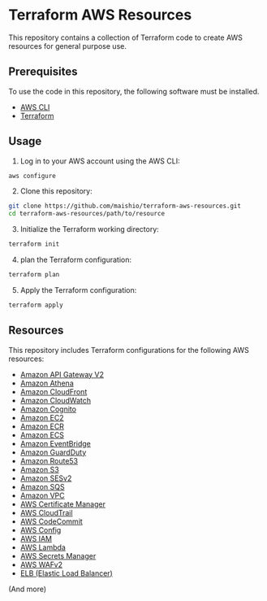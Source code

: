 # Terraform AWS Resources

This repository contains a collection of Terraform code to create AWS resources for general purpose use.

## Prerequisites

To use the code in this repository, the following software must be installed.

- [AWS CLI](https://aws.amazon.com/cli/)
- [Terraform](https://www.terraform.io/downloads.html)

## Usage

1. Log in to your AWS account using the AWS CLI:

```bash
aws configure
```

2. Clone this repository:

```bash
git clone https://github.com/maishio/terraform-aws-resources.git
cd terraform-aws-resources/path/to/resource
```

3. Initialize the Terraform working directory:

```bash
terraform init
```

4. plan the Terraform configuration:

```bash
terraform plan
```

5. Apply the Terraform configuration:

```bash
terraform apply
```

## Resources

This repository includes Terraform configurations for the following AWS resources:

- [Amazon API Gateway V2](./terraform/apigateway_v2)
- [Amazon Athena](./terraform/athena)
- [Amazon CloudFront](./terraform/cloudfront)
- [Amazon CloudWatch](./terraform/cloudwatch)
- [Amazon Cognito](./terraform/cognito)
- [Amazon EC2](./terraform/ec2)
- [Amazon ECR](./terraform/ecr)
- [Amazon ECS](./terraform/ecs)
- [Amazon EventBridge](./terraform/eventbridge)
- [Amazon GuardDuty](./terraform/guardduty)
- [Amazon Route53](./terraform/route53)
- [Amazon S3](./terraform/s3)
- [Amazon SESv2](./terraform/ses_v2)
- [Amazon SQS](./terraform/sqs)
- [Amazon VPC](./terraform/vpc)
- [AWS Certificate Manager](./terraform/acm)
- [AWS CloudTrail](./terraform/cloudtrail)
- [AWS CodeCommit](./terraform/codecommit)
- [AWS Config](./terraform/config)
- [AWS IAM](./terraform/iam)
- [AWS Lambda](./terraform/lambda)
- [AWS Secrets Manager](./terraform/secretsmanager)
- [AWS WAFv2](./terraform/wafv2)
- [ELB (Elastic Load Balancer)](./terraform/elb)

(And more)
